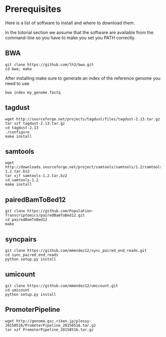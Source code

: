 Prerequisites
=============

Here is a list of software to install and where to download them.

In the tutorial section we assume that the software are available from the command-line so you have 
to make you set you PATH correctly.

BWA
---

    git clone https://github.com/lh3/bwa.git
    cd bwa; make

After installing make sure to generate an index of the reference genome you need to use

    bwa index my_genome.fastq

tagdust
-------

    wget http://sourceforge.net/projects/tagdust/files/tagdust-2.13.tar.gz
    tar xzf tagdust-2.13.tar.gz
    cd tagdust-2.13
    ./configure
    make install
    
samtools
--------

    wget http://downloads.sourceforge.net/project/samtools/samtools/1.2/samtools-1.2.tar.bz2
    tar xjf samtools-1.2.tar.bz2
    cd samtools-1.2
    make install

pairedBamToBed12
----------------

    git clone https://github.com/Population-Transcriptomics/pairedBamToBed12.git
    cd pairedBamToBed12
    make

syncpairs
---------

    git clone https://github.com/mmendez12/sync_paired_end_reads.git
    cd sync_paired_end_reads
    python setup.py install

umicount
--------

    git clone https://github.com/mmendez12/umicount.git
    cd umicount
    python setup.py install


PromoterPipeline
----------------

    wget http://genome.gsc.riken.jp/plessy-20150516/PromoterPipeline_20150516.tar.gz
    tar xzf PromoterPipeline_20150516.tar.gz
